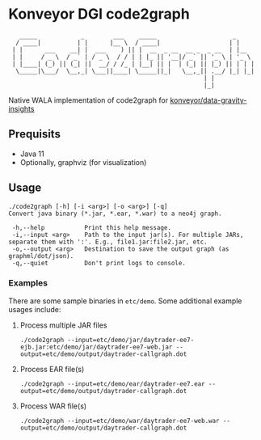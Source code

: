 # Konveyor DGI code2graph
```
   _____            _        ___    _____                     _     
  / ____|          | |      |__ \  / ____|                   | |    
 | |      ___    __| |  ___    ) || |  __  _ __  __ _  _ __  | |__  
 | |     / _ \  / _` | / _ \  / / | | |_ || '__|/ _` || '_ \ | '_ \ 
 | |____| (_) || (_| ||  __/ / /_ | |__| || |  | (_| || |_) || | | |
  \_____|\___/  \__,_| \___||____| \_____||_|   \__,_|| .__/ |_| |_|
                                                      | |           
                                                      |_|           
```

Native WALA implementation of code2graph for [konveyor/data-gravity-insights](https://github.com/konveyor/tackle-data-gravity-insights)

## Prequisits 

- Java 11
- Optionally, graphviz (for visualization)

## Usage

```man
./code2graph [-h] [-i <arg>] [-o <arg>] [-q]
Convert java binary (*.jar, *.ear, *.war) to a neo4j graph.

 -h,--help           Print this help message.
 -i,--input <arg>    Path to the input jar(s). For multiple JARs, separate them with ':'. E.g., file1.jar:file2.jar, etc. 
 -o,--output <arg>   Destination to save the output graph (as graphml/dot/json).
 -q,--quiet          Don't print logs to console.
```

### Examples

There are some sample binaries in `etc/demo`. Some additional example usages include:

1. Process multiple JAR files
   ```
   ./code2graph --input=etc/demo/jar/daytrader-ee7-ejb.jar:etc/demo/jar/daytrader-ee7-web.jar --output=etc/demo/output/daytrader-callgraph.dot
   ```

2. Process EAR file(s)
   ```
   ./code2graph --input=etc/demo/ear/daytrader-ee7.ear --output=etc/demo/output/daytrader-callgraph.dot
   ```

3. Process WAR file(s)
   ```
   ./code2graph --input=etc/demo/war/daytrader-ee7-web.war --output=etc/demo/output/daytrader-callgraph.dot
   ```
